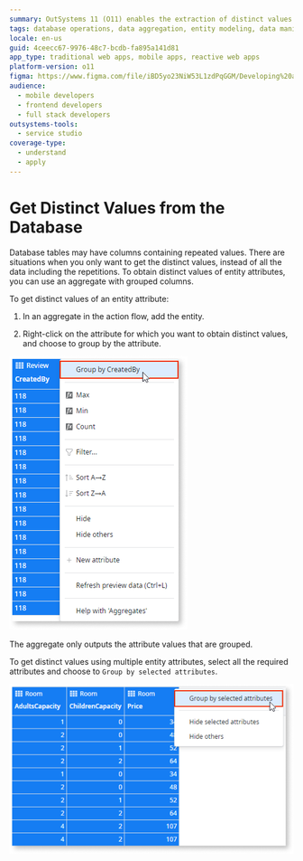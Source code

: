 ```yaml
---
summary: OutSystems 11 (O11) enables the extraction of distinct values from database tables by using aggregates with grouped columns.
tags: database operations, data aggregation, entity modeling, data manipulation, aggregate functions
locale: en-us
guid: 4ceecc67-9976-48c7-bcdb-fa895a141d81
app_type: traditional web apps, mobile apps, reactive web apps
platform-version: o11
figma: https://www.figma.com/file/iBD5yo23NiW53L1zdPqGGM/Developing%20an%20Application?node-id=174:7
audience:
  - mobile developers
  - frontend developers
  - full stack developers
outsystems-tools:
  - service studio
coverage-type:
  - understand
  - apply
---
```


# Get Distinct Values from the Database

Database tables may have columns containing repeated values. There are situations when you only want to get the distinct values, instead of all the data including the repetitions. To obtain distinct values of entity attributes, you can use an aggregate with grouped columns.

To get distinct values of an entity attribute:

1. In an aggregate in the action flow, add the entity.

1. Right-click on the attribute for which you want to obtain distinct values, and choose to group by the attribute.

![Screenshot showing how to group by a single attribute in an aggregate to get distinct values](images/distinct.png "Grouping by a Single Attribute")

The aggregate only outputs the attribute values that are grouped.

To get distinct values using multiple entity attributes, select all the required attributes and choose to `Group by selected attributes`.

![Screenshot demonstrating grouping by multiple attributes in an aggregate for distinct values](images/distinct-2.png "Grouping by Multiple Attributes")
